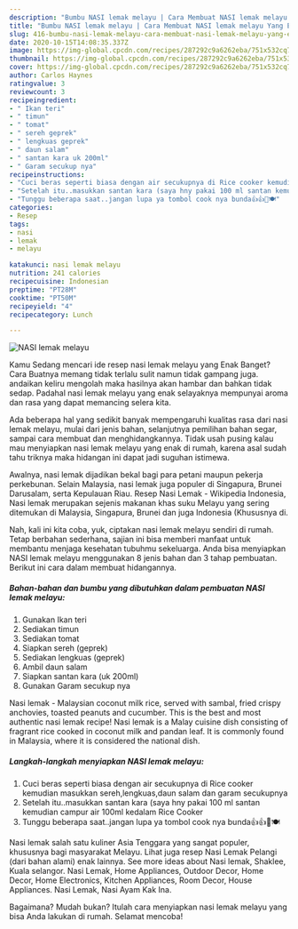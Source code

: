 ```yaml
---
description: "Bumbu NASI lemak melayu | Cara Membuat NASI lemak melayu Yang Enak Dan Lezat"
title: "Bumbu NASI lemak melayu | Cara Membuat NASI lemak melayu Yang Enak Dan Lezat"
slug: 416-bumbu-nasi-lemak-melayu-cara-membuat-nasi-lemak-melayu-yang-enak-dan-lezat
date: 2020-10-15T14:08:35.337Z
image: https://img-global.cpcdn.com/recipes/287292c9a6262eba/751x532cq70/nasi-lemak-melayu-foto-resep-utama.jpg
thumbnail: https://img-global.cpcdn.com/recipes/287292c9a6262eba/751x532cq70/nasi-lemak-melayu-foto-resep-utama.jpg
cover: https://img-global.cpcdn.com/recipes/287292c9a6262eba/751x532cq70/nasi-lemak-melayu-foto-resep-utama.jpg
author: Carlos Haynes
ratingvalue: 3
reviewcount: 3
recipeingredient:
- " Ikan teri"
- " timun"
- " tomat"
- " sereh geprek"
- " lengkuas geprek"
- " daun salam"
- " santan kara uk 200ml"
- " Garam secukup nya"
recipeinstructions:
- "Cuci beras seperti biasa dengan air secukupnya di Rice cooker kemudian masukkan sereh,lengkuas,daun salam dan garam secukupnya"
- "Setelah itu..masukkan santan kara (saya hny pakai 100 ml santan kemudian campur air 100ml kedalam Rice Cooker"
- "Tunggu beberapa saat..jangan lupa ya tombol cook nya bunda👍👍🍚🍽"
categories:
- Resep
tags:
- nasi
- lemak
- melayu

katakunci: nasi lemak melayu 
nutrition: 241 calories
recipecuisine: Indonesian
preptime: "PT28M"
cooktime: "PT50M"
recipeyield: "4"
recipecategory: Lunch

---
```



![NASI lemak melayu](https://img-global.cpcdn.com/recipes/287292c9a6262eba/751x532cq70/nasi-lemak-melayu-foto-resep-utama.jpg)

Kamu Sedang mencari ide resep nasi lemak melayu yang Enak Banget? Cara Buatnya memang tidak terlalu sulit namun tidak gampang juga. andaikan keliru mengolah maka hasilnya akan hambar dan bahkan tidak sedap. Padahal nasi lemak melayu yang enak selayaknya mempunyai aroma dan rasa yang dapat memancing selera kita.

Ada beberapa hal yang sedikit banyak mempengaruhi kualitas rasa dari nasi lemak melayu, mulai dari jenis bahan, selanjutnya pemilihan bahan segar, sampai cara membuat dan menghidangkannya. Tidak usah pusing kalau mau menyiapkan nasi lemak melayu yang enak di rumah, karena asal sudah tahu triknya maka hidangan ini dapat jadi suguhan istimewa.

Awalnya, nasi lemak dijadikan bekal bagi para petani maupun pekerja perkebunan. Selain Malaysia, nasi lemak juga populer di Singapura, Brunei Darusalam, serta Kepulauan Riau. Resep Nasi Lemak - Wikipedia Indonesia, Nasi lemak merupakan sejenis makanan khas suku Melayu yang sering ditemukan di Malaysia, Singapura, Brunei dan juga Indonesia (Khususnya di.


Nah, kali ini kita coba, yuk, ciptakan nasi lemak melayu sendiri di rumah. Tetap berbahan sederhana, sajian ini bisa memberi manfaat untuk membantu menjaga kesehatan tubuhmu sekeluarga. Anda bisa menyiapkan NASI lemak melayu menggunakan 8 jenis bahan dan 3 tahap pembuatan. Berikut ini cara dalam membuat hidangannya.

<!--inarticleads1-->

##### Bahan-bahan dan bumbu yang dibutuhkan dalam pembuatan NASI lemak melayu:

1. Gunakan  Ikan teri
1. Sediakan  timun
1. Sediakan  tomat
1. Siapkan  sereh (geprek)
1. Sediakan  lengkuas (geprek)
1. Ambil  daun salam
1. Siapkan  santan kara (uk 200ml)
1. Gunakan  Garam secukup nya


Nasi lemak - Malaysian coconut milk rice, served with sambal, fried crispy anchovies, toasted peanuts and cucumber. This is the best and most authentic nasi lemak recipe! Nasi lemak is a Malay cuisine dish consisting of fragrant rice cooked in coconut milk and pandan leaf. It is commonly found in Malaysia, where it is considered the national dish. 

<!--inarticleads2-->

##### Langkah-langkah menyiapkan NASI lemak melayu:

1. Cuci beras seperti biasa dengan air secukupnya di Rice cooker kemudian masukkan sereh,lengkuas,daun salam dan garam secukupnya
1. Setelah itu..masukkan santan kara (saya hny pakai 100 ml santan kemudian campur air 100ml kedalam Rice Cooker
1. Tunggu beberapa saat..jangan lupa ya tombol cook nya bunda👍👍🍚🍽


Nasi lemak salah satu kuliner Asia Tenggara yang sangat populer, khususnya bagi masyarakat Melayu. Lihat juga resep Nasi Lemak Pelangi (dari bahan alami) enak lainnya. See more ideas about Nasi lemak, Shaklee, Kuala selangor. Nasi Lemak, Home Appliances, Outdoor Decor, Home Decor, Home Electronics, Kitchen Appliances, Room Decor, House Appliances. Nasi Lemak, Nasi Ayam Kak Ina. 

Bagaimana? Mudah bukan? Itulah cara menyiapkan nasi lemak melayu yang bisa Anda lakukan di rumah. Selamat mencoba!
